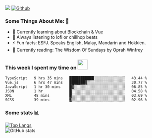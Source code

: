 ![](https://visitor-badge.laobi.icu/badge?page_id=seanho96.seanho96)
[![Github](https://img.shields.io/github/followers/seanho96?label=Follow&style=social)](https://github.com/seanho96)

### Some Things About Me: 👋
- 🌱 Currently learning about Blockchain & Vue
- :musical_note: Always listening to lofi or chillhop beats
- :zap: Fun facts: ESFJ. Speaks English, Malay, Mandarin and Hokkien.
- :book: Currently reading: The Wisdom Of Sundays by Oprah Winfrey

### This week I spent my time on <img src="https://media.giphy.com/media/SvQzkTQb3ZwKcj1QTO/giphy.gif" width="32">

<!--START_SECTION:waka-->

```text
TypeScript   9 hrs 35 mins   ███████████░░░░░░░░░░░░░░   43.44 %
Vue.js       6 hrs 47 mins   ███████▓░░░░░░░░░░░░░░░░░   30.77 %
JavaScript   1 hr 30 mins    █▓░░░░░░░░░░░░░░░░░░░░░░░   06.85 %
JSON         1 hr            █░░░░░░░░░░░░░░░░░░░░░░░░   04.58 %
XML          48 mins         █░░░░░░░░░░░░░░░░░░░░░░░░   03.69 %
SCSS         39 mins         ▓░░░░░░░░░░░░░░░░░░░░░░░░   02.96 %
```

<!--END_SECTION:waka-->

### Some stats 📊

[![Top Langs](https://github-readme-stats.vercel.app/api/top-langs/?username=seanho96&layout=compact&theme=graywhite)](https://github.com/anuraghazra/github-readme-stats)
<br/>
![GitHub stats](https://github-readme-stats.vercel.app/api?username=seanho96&show_icons=true&theme=graywhite)

